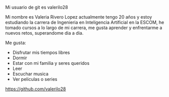 Mi usuario de git es valerilo28

Mi nombre es Valeria Rivero Lopez actualmente tengo 20 años y estoy estudiando la carrera de Ingenieria en Inteligencia Artificial en la ESCOM, he tomado cursos a lo largo de mi carrera, me gusta aprender y enfrentarme a nuevos retos, superandome dia a dia.

Me gusta:
- Disfrutar mis tiempos libres
- Dormir
- Estar con mi familia y seres queridos
- Leer
- Escuchar musica
- Ver peliculas o series

https://github.com/valerilo28
